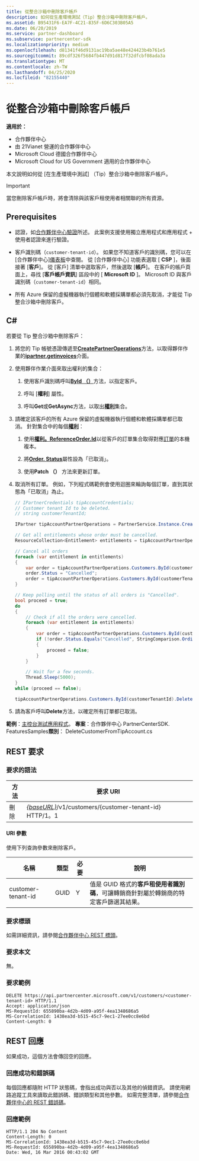 ```yaml
---
title: 從整合沙箱中刪除客戶帳戶
description: 如何從生產環境測試（Tip）整合沙箱中刪除客戶帳戶。
ms.assetid: B95431F6-EA7F-4C21-835F-6D6C303B05A5
ms.date: 06/20/2019
ms.service: partner-dashboard
ms.subservice: partnercenter-sdk
ms.localizationpriority: medium
ms.openlocfilehash: d81341f46d9131ac19ba5ae48e424423b4b761e5
ms.sourcegitcommit: 89cdf326f5684fb447d91d817f32dfcbf08ada3a
ms.translationtype: MT
ms.contentlocale: zh-TW
ms.lasthandoff: 04/25/2020
ms.locfileid: "82155440"
---
```

# <a name="delete-a-customer-account-from-the-integration-sandbox"></a>從整合沙箱中刪除客戶帳戶

**適用於：**

- 合作夥伴中心
- 由 21Vianet 營運的合作夥伴中心
- Microsoft Cloud 德國合作夥伴中心
- Microsoft Cloud for US Government 適用的合作夥伴中心

本文說明如何從 [在生產環境中測試] （Tip）整合沙箱中刪除客戶帳戶。

> [!IMPORTANT]
> 當您刪除客戶帳戶時，將會清除與該客戶租使用者相關聯的所有資源。

## <a name="prerequisites"></a>Prerequisites

- 認證，如[合作夥伴中心驗證](partner-center-authentication.md)所述。 此案例支援使用獨立應用程式和應用程式 + 使用者認證來進行驗證。

- 客戶識別碼（`customer-tenant-id`）。 如果您不知道客戶的識別碼，您可以在 [合作夥伴中心][儀表板](https://partner.microsoft.com/dashboard)中查閱。 從 [合作夥伴中心] 功能表選取 [ **CSP** ]，後面接著 [**客戶**]。 從 [客戶] 清單中選取客戶，然後選取 [**帳戶**]。 在客戶的帳戶頁面上，尋找 [**客戶帳戶資訊**] 區段中的 [ **Microsoft ID** ]。 Microsoft ID 與客戶識別碼（`customer-tenant-id`）相同。

- 所有 Azure 保留的虛擬機器執行個體和軟體採購單都必須先取消，才能從 Tip 整合沙箱中刪除客戶。

## <a name="c"></a>C\#

若要從 Tip 整合沙箱中刪除客戶：

1. 將您的 Tip 帳號憑證傳遞至[**CreatePartnerOperations**](https://docs.microsoft.com/dotnet/api/microsoft.store.partnercenter.partnerservice.instance)方法，以取得夥伴作業的[**ipartner.getinvoices**](https://docs.microsoft.com/dotnet/api/microsoft.store.partnercenter.ipartner)介面。

2. 使用夥伴作業介面來取出權利的集合：

    1. 使用客戶識別碼呼叫[**ById （）**](https://docs.microsoft.com/dotnet/api/microsoft.store.partnercenter.customers.icustomercollection.byid)方法，以指定客戶。

    2. 呼叫 [**權利**] 屬性。

    3. 呼叫**Get**或**GetAsync**方法，以取出[**權利**](entitlement-resources.md)集合。

3. 請確定該客戶的所有 Azure 保留的虛擬機器執行個體和軟體採購單都已取消。 針對集合中的每個[**權利**](entitlement-resources.md)：

    1. 使用[**權利。ReferenceOrder.Id**](entitlement-resources.md#referenceorder)以從客戶的訂單集合取得對應[訂單](order-resources.md#order)的本機複本。

    2. 將[**Order. Status**](order-resources.md#order)屬性設為「已取消」。

    3. 使用**Patch （）** 方法來更新訂單。

4. 取消所有訂單。 例如，下列程式碼範例會使用迴圈來輪詢每個訂單，直到其狀態為「已取消」為止。

    ``` csharp
    // IPartnerCredentials tipAccountCredentials;
    // Customer tenant Id to be deleted.
    // string customerTenantId;

    IPartner tipAccountPartnerOperations = PartnerService.Instance.CreatePartnerOperations(tipAccountCredentials);

    // Get all entitlements whose order must be cancelled.
    ResourceCollection<Entitlement> entitlements = tipAccountPartnerOperations.Customers.ById(customerTenantId).Entitlements.Get();

    // Cancel all orders
    foreach (var entitlement in entitlements)
    {
        var order = tipAccountPartnerOperations.Customers.ById(customerTenantId).Orders.ById(entitlement.ReferenceOrder.Id).Get();
        order.Status = "Cancelled";
        order = tipAccountPartnerOperations.Customers.ById(customerTenantId).Orders.ById(order.Id).Patch(order);
    }

    // Keep polling until the status of all orders is "Cancelled".
    bool proceed = true;
    do
    {
        // Check if all the orders were cancelled.
        foreach (var entitlement in entitlements)
        {
            var order = tipAccountPartnerOperations.Customers.ById(customerTenantId).Orders.ById(entitlement.ReferenceOrder.Id).Get();
            if (!order.Status.Equals("Cancelled", StringComparison.OrdinalIgnoreCase))
            {
                proceed = false;
            }
        }

        // Wait for a few seconds.
        Thread.Sleep(5000);
    }
    while (proceed == false);

    tipAccountPartnerOperations.Customers.ById(customerTenantId).Delete();
    ```

5. 請為客戶呼叫**Delete**方法，以確定所有訂單都已取消。

**範例**：[主控台測試應用程式](console-test-app.md)。 **專案**：合作夥伴中心 PartnerCenterSDK. FeaturesSamples**類別**： DeleteCustomerFromTipAccount.cs

## <a name="rest-request"></a>REST 要求

### <a name="request-syntax"></a>要求的語法

| 方法     | 要求 URI                                                                            |
|------------|----------------------------------------------------------------------------------------|
| 刪除     | [*{baseURL}*](partner-center-rest-urls.md)/v1/customers/{customer-tenant-id} HTTP/1。1 |

#### <a name="uri-parameter"></a>URI 參數

使用下列查詢參數來刪除客戶。

| 名稱                   | 類型     | 必要 | 說明                                                                         |
|------------------------|----------|----------|-------------------------------------------------------------------------------------|
| customer-tenant-id     | GUID     | Y        | 值是 GUID 格式的**客戶租使用者識別碼**，可讓轉銷商針對屬於轉銷商的特定客戶篩選其結果。 |

### <a name="request-headers"></a>要求標頭

如需詳細資訊，請參閱[合作夥伴中心 REST 標頭](headers.md)。

### <a name="request-body"></a>要求本文

無。

### <a name="request-example"></a>要求範例

```http
DELETE https://api.partnercenter.microsoft.com/v1/customers/<customer-tenant-id> HTTP/1.1
Accept: application/json
MS-RequestId: 655890ba-4d2b-4d09-a95f-4ea1348686a5
MS-CorrelationId: 1438ea3d-b515-45c7-9ec1-27ee0cc8e6bd
Content-Length: 0
```

## <a name="rest-response"></a>REST 回應

如果成功，這個方法會傳回空的回應。

### <a name="response-success-and-error-codes"></a>回應成功和錯誤碼

每個回應都隨附 HTTP 狀態碼，會指出成功與否以及其他的偵錯資訊。 請使用網路追蹤工具來讀取此錯誤碼、錯誤類型和其他參數。 如需完整清單，請參閱[合作夥伴中心的 REST 錯誤碼](error-codes.md)。

### <a name="response-example"></a>回應範例

```http
HTTP/1.1 204 No Content
Content-Length: 0
MS-CorrelationId: 1438ea3d-b515-45c7-9ec1-27ee0cc8e6bd
MS-RequestId: 655890ba-4d2b-4d09-a95f-4ea1348686a5
Date: Wed, 16 Mar 2016 00:43:02 GMT
```
